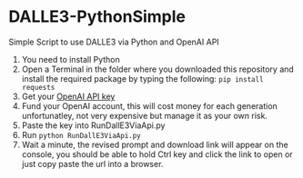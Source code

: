 # DALLE3-PythonSimple
Simple Script to use DALLE3 via Python and OpenAI API

1. You need to install Python
2. Open a Terminal in the folder where you downloaded this repository and install the required package by typing the following: `pip install requests`
3. Get your  [OpenAI API key](https://platform.openai.com/account/api-keys)
4. Fund your OpenAI account, this will cost money for each generation unfortunatley, not very expensive but manage it as your own risk.
5. Paste the key into RunDallE3ViaApi.py
6. Run `python RunDallE3ViaApi.py`
7. Wait a minute, the revised prompt and download link will appear on the console, you should be able to hold Ctrl key and click the link to open or just copy paste the url into a browser.
